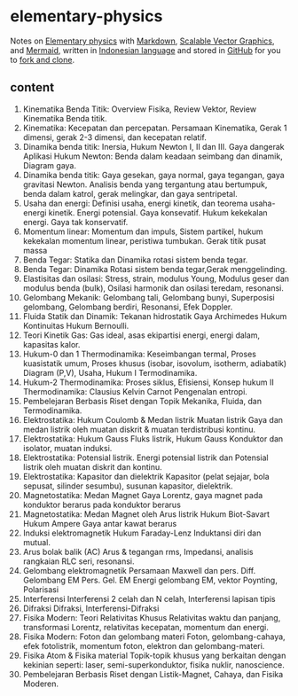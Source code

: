 # elementary-physics
Notes on [Elementary physics](https://en.wikipedia.org/wiki/Outline_of_physics#General_concepts_of_physics) with [Markdown](https://www.markdownguide.org/), [Scalable Vector Graphics](https://developer.mozilla.org/en-US/docs/Web/SVG), and [Mermaid](https://mermaid-js.github.io/mermaid/), written in [Indonesian language](https://www.expat.or.id/info/historyofbahasaindonesia.html) and stored in [GitHub](https://github.com/) for you to [fork and clone](https://github.community/t/the-difference-between-forking-and-cloning-a-repository/10189).


## content
1. Kinematika Benda Titik: Overview Fisika, Review Vektor, Review Kinematika Benda titik.
2. Kinematika: Kecepatan dan percepatan. Persamaan Kinematika, Gerak 1 dimensi, gerak 2-3 dimensi, dan kecepatan relatif.
3. Dinamika benda titik: Inersia, Hukum Newton I, II dan III. Gaya dangerak Aplikasi Hukum Newton: Benda dalam keadaan seimbang dan dinamik, Diagram gaya.
4. Dinamika benda titik: Gaya gesekan, gaya normal, gaya tegangan, gaya gravitasi Newton. Analisis benda yang tergantung atau bertumpuk, benda dalam katrol, gerak melingkar, dan gaya sentripetal.
5. Usaha dan energi: Definisi usaha, energi kinetik, dan teorema usaha-energi kinetik. Energi potensial. Gaya konsevatif. Hukum kekekalan energi. Gaya tak konservatif.
6. Momentum linear: Momentum dan impuls, Sistem partikel, hukum kekekalan momentum linear, peristiwa tumbukan. Gerak titik pusat massa
7. Benda Tegar: Statika dan Dinamika rotasi sistem benda tegar.
8. Benda Tegar: Dinamika Rotasi sistem benda tegar,Gerak menggelinding.
9. Elastisitas dan osilasi: Stress, strain, modulus Young, Modulus geser dan modulus benda (bulk), Osilasi harmonik dan osilasi teredam, resonansi.
10. Gelombang Mekanik: Gelombang tali, Gelombang bunyi, Superposisi gelombang, Gelombang berdiri, Resonansi, Efek Doppler.
11. Fluida Statik dan Dinamik: Tekanan hidrostatik Gaya Archimedes Hukum Kontinuitas Hukum Bernoulli.
12. Teori Kinetik Gas: Gas ideal, asas ekipartisi energi, energi dalam, kapasitas kalor.
13. Hukum-0 dan 1 Thermodinamika: Keseimbangan termal, Proses kuasistatik umum, Proses khusus (isobar, isovolum, isotherm, adiabatik) Diagram (P,V), Usaha, Hukum I Termodinamika.
14. Hukum-2 Thermodinamika: Proses siklus, Efisiensi, Konsep hukum II Thermodinamika: Clausius Kelvin Carnot Pengenalan entropi.
15. Pembelejaran Berbasis Riset dengan Topik Mekanika, Fluida, dan Termodinamika.
16. Elektrostatika: Hukum Coulomb & Medan listrik	Muatan listrik Gaya dan medan listrik oleh muatan diskrit & muatan terdistribusi kontinu.
17. Elektrostatika: Hukum Gauss	Fluks listrik, Hukum Gauss Konduktor dan isolator, muatan induksi.
18. Elektrostatika: Potensial listrik.	Energi potensial listrik dan Potensial listrik oleh muatan diskrit dan kontinu.
19. Elektrostatika: Kapasitor dan dielektrik	Kapasitor (pelat sejajar, bola sepusat, silinder sesumbu), susunan kapasitor, dielektrik.
20. Magnetostatika: Medan Magnet	Gaya Lorentz, gaya magnet pada konduktor berarus pada konduktor berarus
21. Magnetostatika: Medan Magnet oleh Arus listrik	Hukum Biot-Savart Hukum Ampere Gaya antar kawat berarus
22. Induksi elektromagnetik	Hukum Faraday-Lenz Induktansi diri dan mutual.
23. Arus bolak balik (AC)	Arus & tegangan rms, Impedansi, analisis rangkaian RLC seri, resonansi.
24. Gelombang elektromagnetik	Persamaan Maxwell dan pers. Diff. Gelombang EM Pers. Gel. EM Energi gelombang EM, vektor Poynting, Polarisasi
25. Interferensi	Interferensi 2 celah dan N celah, Interferensi lapisan tipis
26. Difraksi	Difraksi, Interferensi-Difraksi
27. Fisika Modern: Teori Relativitas Khusus	Relativitas waktu dan panjang, transformasi Lorentz, relativitas kecepatan, momentum dan energi.
28. Fisika Modern: Foton dan gelombang materi	Foton, gelombang-cahaya, efek fotolistrik, momentum foton, elektron dan gelombang-materi.
29. Fisika Atom & Fisika material	Topik-topik khusus yang berkaitan dengan kekinian seperti: laser, semi-superkonduktor, fisika nuklir, nanoscience.
30. Pembelejaran Berbasis Riset dengan Listik-Magnet, Cahaya, dan Fisika Moderen.
